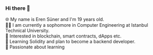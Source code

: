 ### Hi there 👋

🌐 My name is Eren Süner and I'm 19 years old.<br>
✍🏻 I am currently a sophomore in Computer Engineering at Istanbul Technical University.<br>
🔭 Interested in blockchain, smart contracts, dApps etc.<br>
🌱 Learning Solidity and plan to become a backend developer.<br>
🧠 Passionate about learning<br>



